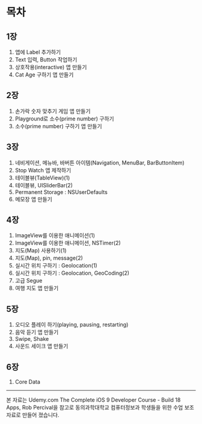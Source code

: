 목차
=======
##  1장
1. 앱에 Label 추가하기 
2. Text 입력, Button 작업하기 
3. 상호작용(interactive) 앱 만들기
4. Cat Age 구하기 앱 만들기  
 

## 2장
1. 손가락 숫자 맞추기 게임 앱 만들기
2. Playground로 소수(prime number) 구하기
3. 소수(prime number) 구하기 앱 만들기


## 3장
1. 네비게이션, 메뉴바, 바버튼 아이템(Navigation, MenuBar, BarButtonItem)
2. Stop Watch 앱 제작하기
3. 테이블뷰(TableView)(1) 
4. 테이블뷰, UISliderBar(2)
5. Permanent Storage : NSUserDefaults
6. 메모장 앱 만들기

## 4장
1. ImageView를 이용한 애니메이션(1)
2. ImageView를 이용한 애니메이션, NSTimer(2)
3. 지도(Map) 사용하기(1)
4. 지도(Map), pin, message(2)
5. 실시간 위치 구하기 : Geolocation(1)
6. 실시간 위치 구하기 : Geolocation, GeoCoding(2)
7. 고급 Segue
8. 여행 지도 앱 만들기

## 5장
1. 오디오 플레이 하기(playing, pausing, restarting)
2. 음악 듣기 앱 만들기 
3. Swipe, Shake
4. 사운드 세이크 앱 만들기

## 6장
1. Core Data



---

본 자료는 Udemy.com The Complete iOS 9 Developer Course - Build 18 Apps, Rob Percival을 참고로 동의과학대학교 컴퓨터정보과 학생들을 위한 수업 보조 자료로 만들어 졌습니다.